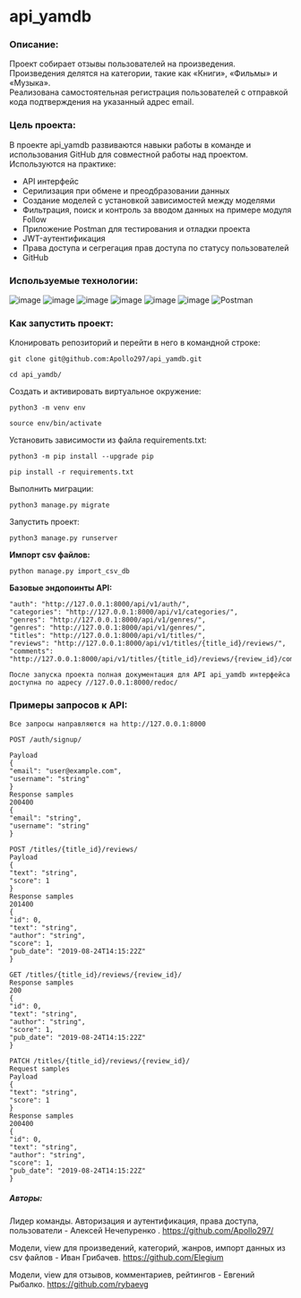 # api_yamdb

### Описание:
Проект собирает отзывы пользователей на произведения. Произведения делятся на категории, такие как «Книги», «Фильмы» и «Музыка». </br>
Реализована самостоятельная регистрация пользователей с отправкой кода подтверждения на указанный адрес email.

### Цель проекта:
В проекте api_yamdb развиваются навыки работы в команде и использования GitHub для совместной работы над проектом. Используются на практике:

- API интерфейс
- Серилизация при обмене и преодбразовании данных
- Создание моделей с установкой зависимостей между моделями
- Фильтрация, поиск и контроль за вводом данных на примере модуля Follow
- Приложение Postman для тестирования и отладки проекта
- JWT-аутентификация
- Права доступа и сегрегация прав доступа по статусу пользователей
- GitHub

### Используемые технологии:
![image](https://img.shields.io/badge/Python-FFD43B?style=for-the-badge&logo=python&logoColor=blue)
![image](https://img.shields.io/badge/SQLite-07405E?style=for-the-badge&logo=sqlite&logoColor=white)
![image](https://img.shields.io/badge/Django-092E20?style=for-the-badge&logo=django&logoColor=green)
![image](https://img.shields.io/badge/django%20rest-ff1709?style=for-the-badge&logo=django&logoColor=white)
![image](https://img.shields.io/badge/VSCode-0078D4?style=for-the-badge&logo=visual%20studio%20code&logoColor=white)
![image](https://img.shields.io/badge/GitHub-100000?style=for-the-badge&logo=github&logoColor=white)
![Postman](https://img.shields.io/badge/Postman-FF6C37?style=for-the-badge&logo=postman&logoColor=white)


### Как запустить проект:

Клонировать репозиторий и перейти в него в командной строке:

```
git clone git@github.com:Apollo297/api_yamdb.git
```

```
cd api_yamdb/
```

Cоздать и активировать виртуальное окружение:

```
python3 -m venv env
```

```
source env/bin/activate
```

Установить зависимости из файла requirements.txt:

```
python3 -m pip install --upgrade pip
```

```
pip install -r requirements.txt
```

Выполнить миграции:

```
python3 manage.py migrate
```

Запустить проект:

```
python3 manage.py runserver
```

**Импорт csv файлов:**
```
python manage.py import_csv_db
```

**Базовые эндопоинты API:**
```
"auth": "http://127.0.0.1:8000/api/v1/auth/",
"categories": "http://127.0.0.1:8000/api/v1/categories/",
"genres": "http://127.0.0.1:8000/api/v1/genres/",
"genres": "http://127.0.0.1:8000/api/v1/genres/",
"titles": "http://127.0.0.1:8000/api/v1/titles/",
"reviews": "http://127.0.0.1:8000/api/v1/titles/{title_id}/reviews/",
"comments": "http://127.0.0.1:8000/api/v1/titles/{title_id}/reviews/{review_id}/comments/",
```

```
После запуска проекта полная документация для API api_yamdb интерфейса
доступна по адресу //127.0.0.1:8000/redoc/ 
```

### Примеры запросов к API:

```
Все запросы направляются на http://127.0.0.1:8000
```

```
POST /auth/signup/

Payload
{
"email": "user@example.com",
"username": "string"
}
Response samples
200400
{
"email": "string",
"username": "string"
}
```


```
POST /titles/{title_id}/reviews/
Payload
{
"text": "string",
"score": 1
}
Response samples
201400
{
"id": 0,
"text": "string",
"author": "string",
"score": 1,
"pub_date": "2019-08-24T14:15:22Z"
}
```

```
GET /titles/{title_id}/reviews/{review_id}/
Response samples
200
{
"id": 0,
"text": "string",
"author": "string",
"score": 1,
"pub_date": "2019-08-24T14:15:22Z"
}
```

```
PATCH /titles/{title_id}/reviews/{review_id}/
Request samples
Payload
{
"text": "string",
"score": 1
}
Response samples
200400
{
"id": 0,
"text": "string",
"author": "string",
"score": 1,
"pub_date": "2019-08-24T14:15:22Z"
}
```
##### Авторы:

Лидер команды. Авторизация и аутентификация, права доступа, пользователи - Алексей Нечепуренко .
https://github.com/Apollo297/

Модели, view для произведений, категорий, жанров, импорт данных из csv файлов - Иван Грибачев.
https://github.com/Elegium

Модели, view для отзывов, комментариев, рейтингов - Евгений Рыбалко.
https://github.com/rybaevg



